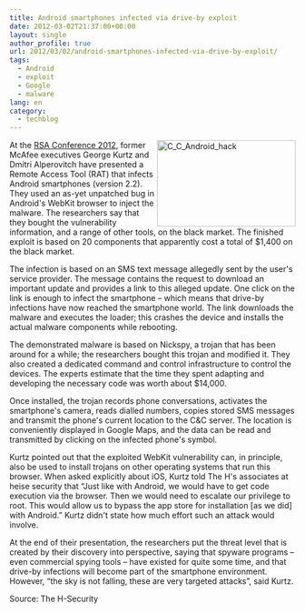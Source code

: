 ```yaml
---
title: Android smartphones infected via drive-by exploit
date: 2012-03-02T21:37:00+00:00
layout: single
author_profile: true
url: 2012/03/02/android-smartphones-infected-via-drive-by-exploit/
tags:
  - Android
  - exploit
  - Google
  - malware
lang: en
category: 
  - techblog
---
```

[<img title="C_C_Android_hack" border="0" alt="C_C_Android_hack" align="right" src="http://lh3.ggpht.com/-XITWQAu4ToE/T1E2hP9xEbI/AAAAAAAAFBc/2L50uY9gf0A/C_C_Android_hack_thumb%25255B3%25255D.jpg?imgmax=800" width="244" height="152" />](http://lh3.ggpht.com/-s1lmmRdQyqk/T1E2eeXkeVI/AAAAAAAAFBU/XFz7V9ekIwk/s1600-h/C_C_Android_hack%25255B3%25255D.jpg)At the [RSA Conference 2012](http://www.rsaconference.com/events/2012/usa/mightier.htm), former McAfee executives George Kurtz and Dmitri Alperovitch have presented a Remote Access Tool (RAT) that infects Android smartphones (version 2.2). They used an as-yet unpatched bug in Android's WebKit browser to inject the malware. The researchers say that they bought the vulnerability information, and a range of other tools, on the black market. The finished exploit is based on 20 components that apparently cost a total of $1,400 on the black market. 

The infection is based on an SMS text message allegedly sent by the user's service provider. The message contains the request to download an important update and provides a link to this alleged update. One click on the link is enough to infect the smartphone – which means that drive-by infections have now reached the smartphone world. The link downloads the malware and executes the loader; this crashes the device and installs the actual malware components while rebooting. 

The demonstrated malware is based on Nickspy, a trojan that has been around for a while; the researchers bought this trojan and modified it. They also created a dedicated command and control infrastructure to control the devices. The experts estimate that the time they spent adapting and developing the necessary code was worth about $14,000. 

Once installed, the trojan records phone conversations, activates the smartphone's camera, reads dialled numbers, copies stored SMS messages and transmit the phone's current location to the C&C server. The location is conveniently displayed in Google Maps, and the data can be read and transmitted by clicking on the infected phone's symbol. 

Kurtz pointed out that the exploited WebKit vulnerability can, in principle, also be used to install trojans on other operating systems that run this browser. When asked explicitly about iOS, Kurtz told The H's associates at heise security that “Just like with Android, we would have to get code execution via the browser. Then we would need to escalate our privilege to root. This would allow us to bypass the app store for installation [as we did] with Android.” Kurtz didn't state how much effort such an attack would involve. 

At the end of their presentation, the researchers put the threat level that is created by their discovery into perspective, saying that spyware programs – even commercial spying tools – have existed for quite some time, and that drive-by infections will become part of the smartphone environment. However, “the sky is not falling, these are very targeted attacks”, said Kurtz. 

Source: The H-Security